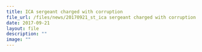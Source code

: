 ```yaml
---
title: ICA sergeant charged with corruption
file_url: /files/news/20170921_st_ica sergeant charged with corruption.pdf
date: 2017-09-21
layout: file
description: ""
image: ""
---
```

